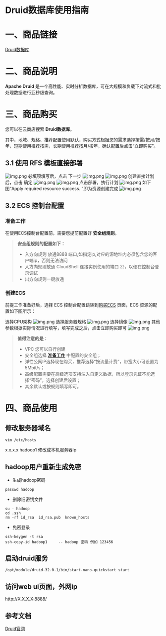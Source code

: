 # Druid数据库使用指南

# 一、商品链接

[Druid数据库](https://marketplace.huaweicloud.com/hidden/contents/1bd4a685-14f4-44ca-9d5a-84fb4cc45ecc#productid=OFFI1161477542858375168)

# 二、商品说明

**Apache Druid** 是一个高性能、实时分析数据库，可在大规模和负载下对流式和批处理数据进行亚秒级查询。
# 三、商品购买

您可以在云商店搜索 **Druid数据库**。

其中，地域、规格、推荐配置使用默认，购买方式根据您的需求选择按需/按月/按年，短期使用推荐按需，长期使用推荐按月/按年，确认配置后点击“立即购买”。


## 3.1 使用 RFS 模板直接部署
![img.png](images/img1.png)
必填项填写后，点击 下一步
![img.png](images/img2.png)
![img.png](images/img3.png)
创建直接计划后，点击 确定
![img.png](images/img4.png)
![img.png](images/img5.png)
点击部署，执行计划
![img.png](images/img6.png)
如下图“Apply required resource success. ”即为资源创建完成
![img.png](images/img7.png)

##  3.2 ECS 控制台配置

### 准备工作

在使用ECS控制台配置前，需要您提前配置好 **安全组规则**。

> **安全组规则的配置如下：**
> - 入方向规则 放通8888 端口,如指定ip,对应的源地址内必须包含您的客户端ip，否则无法访问 
> - 入方向规则放通 CloudShell 连接实例使用的端口 `22`，以便在控制台登录调试
> - 出方向规则一键放通

### 创建ECS

前提工作准备好后，选择 ECS 控制台配置跳转到[购买ECS](https://support.huaweicloud.com/qs-ecs/ecs_01_0103.html) 页面，ECS 资源的配置如下图所示：

选择CPU架构
![img.png](images/img3-2-1.png)
选择服务器规格
![img.png](images/img3-2-2.png)
选择镜像
![img.png](images/img3-2-3.png)
其他参数根据实际情况进行填写，填写完成之后，点击立即购买即可
![img.png](images/img3-2-4.png)


> **值得注意的是：**
> - VPC 您可以自行创建
> - 安全组选择 [**准备工作**](#准备工作) 中配置的安全组；
> - 弹性公网IP选择现在购买，推荐选择“按流量计费”，带宽大小可设置为5Mbit/s；
> - 高级配置需要在高级选项支持注入自定义数据，所以登录凭证不能选择“密码”，选择创建后设置；
> - 其余默认或按规则填写即可。

# 四、商品使用

## 修改服务器域名
```shell
vim /etc/hosts
```  
x.x.x.x hadoop1  修改成本机服务器ip

## hadoop用户重新生成免密
* 生成hadoop密码
```shell
passwd hadoop
```

* 删除旧密钥文件  
```shell
su - hadoop  
cd .ssh  
rm -rf id_rsa  id_rsa.pub  known_hosts  
```

* 免密登录
```shell
ssh-keygen -t rsa  
ssh-copy-id hadoop1		-- hadoop 密码 例如 123456  
```

## 启动druid服务
```shell
/opt/module/druid-32.0.1/bin/start-nano-quickstart start
```

## 访问web ui页面，外网ip
http://X.X.X.X:8888/



## 参考文档

[Druid官网](https://Druid.apache.org/)
